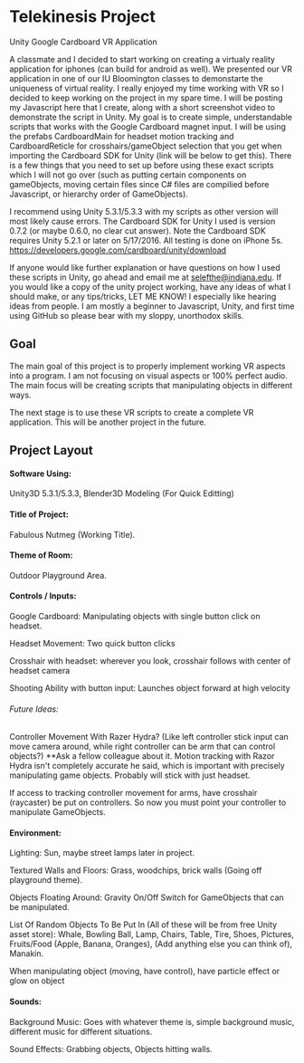 # Telekinesis Project
Unity Google Cardboard VR Application

A classmate and I decided to start working on creating a virtualy reality application for iphones (can build for android as well). We presented our VR application in one of our IU Bloomington classes to demonstarte the uniqueness of virtual reality. I really enjoyed my time working with VR so I decided to keep working on the project in my spare time. I will be posting my Javascript here that I create, along with a short screenshot video to demonstrate the script in Unity. My goal is to create simple, understandable scripts that works with the Google Cardboard magnet input. I will be using the prefabs CardboardMain for headset motion tracking and CardboardReticle for crosshairs/gameObject selection that you get when importing the Cardboard SDK for Unity (link will be below to get this). There is a few things that you need to set up before using these exact scripts which I will not go over (such as putting certain components on gameObjects, moving certain files since C# files are compilied before Javascript, or hierarchy order of GameObjects). 

I recommend using Unity 5.3.1/5.3.3 with my scripts as other version will most likely cause errors. The Cardboard SDK for Unity I used is version 0.7.2 (or maybe 0.6.0, no clear cut answer). Note the Cardboard SDK requires Unity 5.2.1 or later on 5/17/2016. All testing is done on iPhone 5s.
https://developers.google.com/cardboard/unity/download

If anyone would like further explanation or have questions on how I used these scripts in Unity, go ahead and email me at selefthe@indiana.edu. If you would like a copy of the unity project working, have any ideas of what I should make, or any tips/tricks, LET ME KNOW! I especially like hearing ideas from people. I am mostly a beginner to Javascript, Unity, and first time using GitHub so please bear with my sloppy, unorthodox skills. 

## Goal

The main goal of this project is to properly implement working VR aspects into a program. I am not focusing on visual aspects or 100% perfect audio. The main focus will be creating scripts that manipulating objects in different ways.

The next stage is to use these VR scripts to create a complete VR application. This will be another project in the future. 

## Project Layout

#### Software Using: 
Unity3D 5.3.1/5.3.3, Blender3D Modeling (For Quick Editting)

#### Title of Project: 
Fabulous Nutmeg (Working Title).

#### Theme of Room:
Outdoor Playground Area.

#### Controls / Inputs:
	
Google Cardboard: Manipulating objects with single button click on headset.

Headset Movement: Two quick button clicks

Crosshair with headset: wherever you look, crosshair follows with center of headset camera

Shooting Ability with button input: Launches object forward at high velocity

###### Future Ideas:

Controller Movement With Razer Hydra? (Like left controller stick input can move camera around, while right controller can be arm that can control objects?)	**Ask a fellow colleague about it. Motion tracking with Razor Hydra isn't completely accurate he said, which is important with precisely manipulating game objects. Probably will stick with just headset.

If access to tracking controller movement for arms, have crosshair (raycaster) be put on controllers. So now you must point your controller to manipulate GameObjects.

#### Environment:

Lighting: Sun, maybe street lamps later in project.

Textured Walls and Floors: Grass, woodchips, brick walls (Going off playground theme).

Objects Floating Around: Gravity On/Off Switch for GameObjects that can be manipulated.

List Of Random Objects To Be Put In (All of these will be from free Unity asset store): 
	Whale,
	Bowling Ball,
	Lamp,
	Chairs,
	Table,
	Tire,
	Shoes,
	Pictures,
	Fruits/Food (Apple, Banana, Oranges),
	(Add anything else you can think of),
	Manakin.

When manipulating object (moving, have control), have particle effect or glow on object
    
    
#### Sounds:

Background Music: Goes with whatever theme is, simple background music, different music for different situations.

Sound Effects: Grabbing objects, Objects hitting walls.

